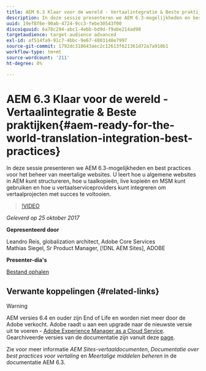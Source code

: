 ```yaml
---
title: AEM 6.3 Klaar voor de wereld - Vertaalintegratie & Beste praktijken
description: In deze sessie presenteren we AEM 6.3-mogelijkheden en best practices voor het beheer van meertalige websites. U leert hoe u algemene websites in AEM kunt structureren, hoe u taalkopieën, live kopieën en MSM kunt gebruiken en hoe u vertaalserviceproviders kunt integreren om vertaalprojecten met succes te voltooien.
uuid: 19ef8f6e-90ab-4724-9cc3-febe30543f00
discoiquuid: 6a78c294-abc1-4ebb-bd9d-f9abe214ad98
targetaudience: target-audience advanced
exl-id: af514fa9-91c7-4bbc-9e67-4803148e7997
source-git-commit: 1792dc318643aec2c12613f621361d72a7a918b1
workflow-type: tm+mt
source-wordcount: '211'
ht-degree: 0%

---
```


# AEM 6.3 Klaar voor de wereld - Vertaalintegratie &amp; Beste praktijken{#aem-ready-for-the-world-translation-integration-best-practices}

In deze sessie presenteren we AEM 6.3-mogelijkheden en best practices voor het beheer van meertalige websites. U leert hoe u algemene websites in AEM kunt structureren, hoe u taalkopieën, live kopieën en MSM kunt gebruiken en hoe u vertaalserviceproviders kunt integreren om vertaalprojecten met succes te voltooien.

>[!VIDEO](https://video.tv.adobe.com/v/21532/?quality=9)

*Geleverd op 25 oktober 2017*

**Gepresenteerd door**

Leandro Reis, globalization architect, Adobe Core Services\
Mathias Siegel, Sr Product Manager, [!DNL AEM Sites], ADOBE

**Presenter-dia&#39;s**

[Bestand ophalen](assets/immerse-2017-translationpresentation-rev1.pdf)

## Verwante koppelingen {#related-links}

>[!WARNING]
>
>AEM versies 6.4 en ouder zijn End of Life en worden niet meer door de Adobe verkocht.  Adobe raadt u aan een upgrade naar de nieuwste versie uit te voeren - [Adobe Experience Manager as a Cloud Service](https://experienceleague.adobe.com/docs/experience-manager-cloud-service.html).  Gearchiveerde versies van de documentatie zijn vanuit deze [page](https://experienceleague.adobe.com/docs/experience-manager-release-information/aem-release-updates/previous-updates/aem-previous-versions.html).
>
>Zie voor meer informatie *AEM Sites-vertaaldocumenten*, *Documentatie over best practices voor vertaling* en *Meertalige middelen beheren* in de documentatie AEM 6.3.
